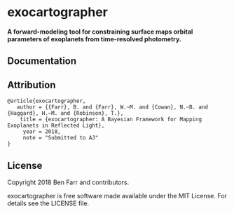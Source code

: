 # exocartographer

**A forward-modeling tool for constraining surface maps orbital parameters of exoplanets from time-resolved photometry.**

## Documentation

## Attribution
```
@article{exocartographer,
   author = {{Farr}, B. and {Farr}, W.~M. and {Cowan}, N.~B. and {Haggard}, H.~M. and {Robinson}, T.},
    title = {exocartographer: A Bayesian Framework for Mapping Exoplanets in Reflected Light},
     year = 2018,
     note = "Submitted to AJ"
}
```

## License

Copyright 2018 Ben Farr and contributors.

exocartographer is free software made available under the MIT License. For details see the LICENSE file.
